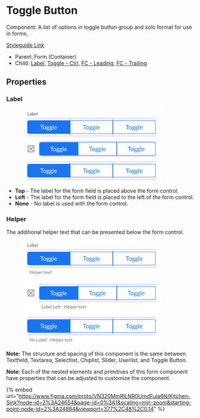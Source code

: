 # Toggle Button

Component: A list of options in toggle button group and solo format for use in forms.

[Styleguide Link](https://zpl.io/29dzJAe)

* Parent: Form (Container)
* Child: [Label](../../overview/label.md), [Toggle - Ctrl](../../overview/toggle/), [FC - Leading](fc-leading.md), [FC - Trailing](fc-trailing.md)

## Properties

### Label

<figure><img src="../../../.gitbook/assets/Label (6).png" alt=""><figcaption></figcaption></figure>

* **Top** - The label for the form field is placed above the form control.
* **Left** - The label for the form field is placed to the left of the form control.
* **None** - No label is used with the form control.

### Helper

The additional helper text that can be presented below the form control.

<figure><img src="../../../.gitbook/assets/Helper (1).png" alt=""><figcaption></figcaption></figure>

**Note:** The structure and spacing of this component is the same between Textfield, Textarea, Selectlist, Chiplist, Slider, Userlist, and Toggle Button.

**Note:** Each of the nested elements and primitives of this form component have properties that can be adjusted to customize the component.



{% embed url="https://www.figma.com/proto/VN320MmRlLNR0UmdFula6N/Kitchen-Sink?node-id=2%3A24654&page-id=0%3A1&scaling=min-zoom&starting-point-node-id=2%3A24884&viewport=377%2C48%2C0.14" %}
